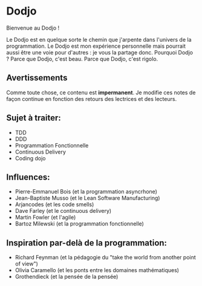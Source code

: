 # Dodjo
Bienvenue au Dodjo !

Le Dodjo est en quelque sorte le chemin que j'arpente dans l'univers de la programmation.
Le Dodjo est mon expérience personnelle mais pourrait aussi être une voie pour d'autres : je vous la partage donc. 
Pourquoi Dodjo ? Parce que Dodjo, c'est beau. Parce que Dodjo, c'est rigolo.

## Avertissements
Comme toute chose, ce contenu est **impermanent**. 
Je modifie ces notes de façon continue en fonction des retours des lectrices et des lecteurs.

## Sujet à traiter:
- TDD
- DDD
- Programmation Fonctionnelle
- Continuous Delivery
- Coding dojo
  
## Influences:
- Pierre-Emmanuel Bois (et la programmation asyncrhone)
- Jean-Baptiste Musso (et le Lean Software Manufacturing)
- Arjancodes (et les code smells)
- Dave Farley (et le continuous delivery)
- Martin Fowler (et l'agile)
- Bartoz Milewski (et la programmation fonctionnelle)

## Inspiration par-delà de la programmation:
- Richard Feynman (et la pédagogie du "take the world from another point of view") 
- Olivia Caramello (et les ponts entre les domaines mathématiques)
- Grothendieck (et la pensée de la pensée)
